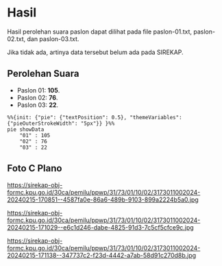 # Hasil

Hasil perolehan suara paslon dapat dilihat pada file paslon-01.txt, paslon-02.txt, dan paslon-03.txt.

Jika tidak ada, artinya data tersebut belum ada pada SIREKAP.

## Perolehan Suara

 * Paslon 01: **105**.
 * Paslon 02: **76**.
 * Paslon 03: **22**.

```mermaid
%%{init: {"pie": {"textPosition": 0.5}, "themeVariables": {"pieOuterStrokeWidth": "5px"}} }%%
pie showData
    "01" : 105
    "02" : 76
    "03" : 22
```
## Foto C Plano

https://sirekap-obj-formc.kpu.go.id/30ca/pemilu/ppwp/31/73/01/10/02/3173011002024-20240215-170851--4587fa0e-86a6-489b-9103-899a2224b5a0.jpg

https://sirekap-obj-formc.kpu.go.id/30ca/pemilu/ppwp/31/73/01/10/02/3173011002024-20240215-171029--e6c1d246-dabe-4825-91d3-7c5cf5cfce9c.jpg

https://sirekap-obj-formc.kpu.go.id/30ca/pemilu/ppwp/31/73/01/10/02/3173011002024-20240215-171138--347737c2-f23d-4442-a7ab-58d91c270d8b.jpg

